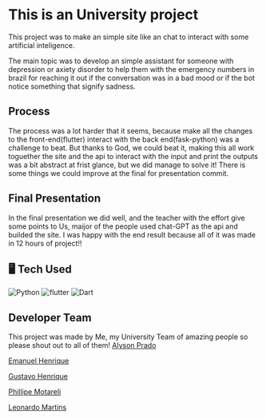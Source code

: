 # This is an University project

This project was to make an simple site like an chat to interact with some artificial inteligence.

The main topic was to develop an simple assistant for someone with depression or axiety disorder to help them with the emergency numbers in brazil for reaching it out if the conversation was in a bad mood or if the bot notice something that signify sadness.

## Process

The process was a lot harder that it seems, because make all the changes to the front-end(flutter) interact with the back end(fask-python) was a challenge to beat. But thanks to God, we could beat it, making this all work toguether the site and the api to interact with the input and print the outputs was a bit abstract at frist glance, but we did manage to solve it! There is some things we could improve at the final for presentation commit.

## Final Presentation

In the final presentation we did well, and the teacher with the effort give some points to Us, maijor of the people used chat-GPT as the api and builded the site. I was happy with the end result because all of it was made in 12 hours of project!!

## 🖥️ Tech Used

![Python](https://img.shields.io/badge/python-000?style=for-the-badge&logo=python&logoColor=ffdd54)
![flutter](https://img.shields.io/badge/flutter-000?style=for-the-badge&logo=flutter&logoColor=02569B)
![Dart](https://img.shields.io/badge/dart-000?style=for-the-badge&logo=dart&logoColor=0175C2)

## Developer Team
This project was made by Me, my University Team of amazing people so please shout out to all of them!
[Alyson Prado](mailto:alyson.prado85@gmail.com)

[Emanuel Henrique](mailto:emanuelhenrique2004@gmail.com)

[Gustavo Henrique](mailto:Gustavogoncalves3ch@gmail.com)

[Phillipe Motareli](mailto:philippe.motareli@gmail.com)

[Leonardo Martins](mailto:Leonardomartinez0211@gmail.com)
